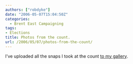```yaml
---
authors: ["robdyke"]
date: "2006-05-07T15:04:50Z"
categories:
  - Brent East Campaigning
tags:
- Elections
title: Photos from the count.
url: /2006/05/07/photos-from-the-count/
---
```

I've uploaded all the snaps I took at the count [to my gallery](http://www.robdyke.com/gallery2/main.php?g2_view=core.ShowItem&#038;g2_itemId=122&#038;g2_navId=x5cc3ae11 "robdyke.com image gallery").
